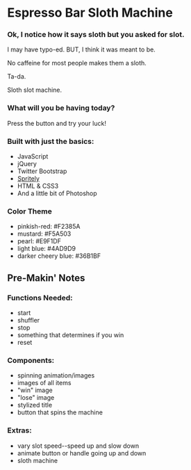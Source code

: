 # Espresso Bar Sloth Machine

### Ok, I notice how it says sloth but you asked for slot.
I may have typo-ed. BUT, I think it was meant to be.

No caffeine for most people makes them a sloth.

Ta-da.

Sloth slot machine.

### What will you be having today?

Press the button and try your luck!

### Built with just the basics:

* JavaScript
* jQuery
* Twitter Bootstrap
* <a href="http://spritely.net/" target="_blank">Spritely</a>
* HTML & CSS3
* And a little bit of Photoshop

### Color Theme

* pinkish-red: #F2385A
* mustard: #F5A503
* pearl: #E9F1DF
* light blue: #4AD9D9
* darker cheery blue: #36B1BF


## Pre-Makin' Notes

### Functions Needed:

+ start
+ shuffler
+ stop
+ something that determines if you win
+ reset

### Components:

+ spinning animation/images
+ images of all items
+ "win" image
+ "lose" image
+ stylized title
+ button that spins the machine

### Extras:

+ vary slot speed--speed up and slow down
+ animate button or handle going up and down
+ sloth machine